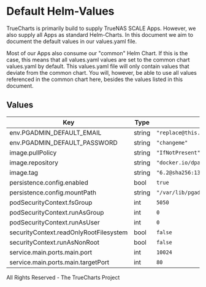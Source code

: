 # Default Helm-Values

TrueCharts is primarily build to supply TrueNAS SCALE Apps.
However, we also supply all Apps as standard Helm-Charts. In this document we aim to document the default values in our values.yaml file.

Most of our Apps also consume our "common" Helm Chart.
If this is the case, this means that all values.yaml values are set to the common chart values.yaml by default. This values.yaml file will only contain values that deviate from the common chart.
You will, however, be able to use all values referenced in the common chart here, besides the values listed in this document.

## Values

| Key | Type | Default | Description |
|-----|------|---------|-------------|
| env.PGADMIN_DEFAULT_EMAIL | string | `"replace@this.now"` |  |
| env.PGADMIN_DEFAULT_PASSWORD | string | `"changeme"` |  |
| image.pullPolicy | string | `"IfNotPresent"` |  |
| image.repository | string | `"docker.io/dpage/pgadmin4"` |  |
| image.tag | string | `"6.2@sha256:13e2208c50cb8666967e0396fa4898b555b41b507149dd468966d64caab7da76"` |  |
| persistence.config.enabled | bool | `true` |  |
| persistence.config.mountPath | string | `"/var/lib/pgadmin"` |  |
| podSecurityContext.fsGroup | int | `5050` |  |
| podSecurityContext.runAsGroup | int | `0` |  |
| podSecurityContext.runAsUser | int | `0` |  |
| securityContext.readOnlyRootFilesystem | bool | `false` |  |
| securityContext.runAsNonRoot | bool | `false` |  |
| service.main.ports.main.port | int | `10024` |  |
| service.main.ports.main.targetPort | int | `80` |  |

All Rights Reserved - The TrueCharts Project
